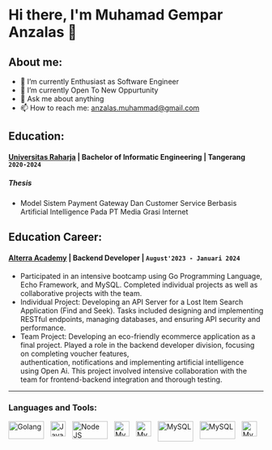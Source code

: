 # Hi there, I'm Muhamad Gempar Anzalas  👋
## About me:
- 🔭 I’m currently Enthusiast as Software Engineer
- 🌱 I’m currently Open To New Oppurtunity
- 💬 Ask me about anything
- 📫 How to reach me: anzalas.muhammad@gmail.com

## Education:
#### [Universitas Raharja](https://www.raharja.ac.id) | Bachelor of Informatic Engineering | Tangerang `2020-2024`
##### Thesis 
- Model Sistem Payment Gateway Dan Customer Service Berbasis Artificial Intelligence Pada PT Media Grasi Internet

## Education Career:
#### [Alterra Academy](https://academy.alterra.id/) | Backend Developer |  `August'2023 - Januari 2024`
- Participated in an intensive bootcamp using Go Programming Language, Echo Framework, and MySQL. Completed individual projects as well as collaborative projects with the team.
- Individual Project: Developing an API Server for a Lost Item Search Application (Find and Seek). Tasks included designing and implementing RESTful endpoints, managing databases, and 
ensuring API security and performance.
- Team Project: Developing an eco-friendly ecommerce application as a final project. Played a role in the backend developer division, focusing on completing voucher features,     
authentication, notifications and implementing artificial intelligence using Open Ai. This project involved intensive collaboration with the team for frontend-backend integration 
and thorough testing.

---

### Languages and Tools:

<img align="left" alt="Golang" width="70px" height="35px" src="https://openupthecloud.com/wp-content/uploads/2020/01/Golang.png" style="padding-right:10px;" />
<img align="left" alt="Javascript" width="30px" src="https://anzalas.vercel.app/javascript.svg" style="padding-right:10px;" />
<img align="left" alt="Node JS" width="70px" height="35px" src="https://anzalas.vercel.app/nodejs.svg" style="padding-right:10px;" />
<img align="left" alt="MySQL" width="30px" src="https://anzalas.vercel.app/next.svg" style="padding-right:10px;" />
<img align="left" alt="MySQL" width="30px" src="https://anzalas.vercel.app/react.svg" style="padding-right:10px;" />
<img align="left" alt="MySQL" width="70px" height="40px" src="https://anzalas.vercel.app/mysql.svg" style="padding-right:10px;" />
<img align="left" alt="MySQL" width="70px" height="35px" src="https://webimages.mongodb.com/_com_assets/cms/kuyjf3vea2hg34taa-horizontal_default_slate_blue.svg?auto=format%252Ccompress" style="padding-right:10px;" />
<img align="left" alt="MySQL" width="30px" src="https://anzalas.vercel.app/postgresql.svg" style="padding-right:10px;" />

<br />
<br />



